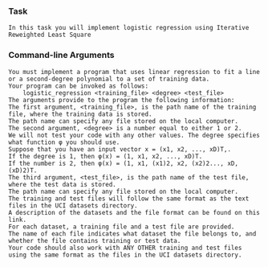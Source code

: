 ### Task
    In this task you will implement logistic regression using Iterative Reweighted Least Square
    
### Command-line Arguments

    You must implement a program that uses linear regression to fit a line or a second-degree polynomial to a set of training data. 
    Your program can be invoked as follows:
        logistic_regression <training_file> <degree> <test_file>
    The arguments provide to the program the following information:
    The first argument, <training_file>, is the path name of the training file, where the training data is stored. 
    The path name can specify any file stored on the local computer.
    The second argument, <degree> is a number equal to either 1 or 2. 
    We will not test your code with any other values. The degree specifies what function φ you should use. 
    Suppose that you have an input vector x = (x1, x2, ..., xD)T,.
    If the degree is 1, then φ(x) = (1, x1, x2, ..., xD)T.
    If the number is 2, then φ(x) = (1, x1, (x1)2, x2, (x2)2..., xD, (xD)2)T.
    The third argument, <test_file>, is the path name of the test file, where the test data is stored. 
    The path name can specify any file stored on the local computer.
    The training and test files will follow the same format as the text files in the UCI datasets directory.
    A description of the datasets and the file format can be found on this link. 
    For each dataset, a training file and a test file are provided. 
    The name of each file indicates what dataset the file belongs to, and whether the file contains training or test data. 
    Your code should also work with ANY OTHER training and test files using the same format as the files in the UCI datasets directory.
